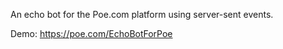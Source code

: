 An echo bot for the Poe.com platform using server-sent events.

Demo: https://poe.com/EchoBotForPoe
